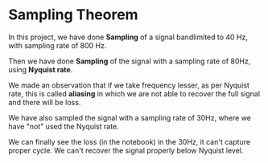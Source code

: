 # Sampling Theorem

In this project, we have done **Sampling** of a signal bandlimited to 40 Hz, with sampling rate of 800 Hz.

Then we have done **Sampling** of the signal with a sampling rate of 80Hz, using **Nyquist rate**.

We made an observation that if we take frequency lesser, as per Nyquist rate, this is called **aliasing** in which we are not able to recover the full signal and there will be loss.

We have also sampled the signal with a sampling rate of 30Hz, where we have "not" used the Nyquist rate.

We can finally see the loss (in the notebook) in the 30Hz, it can't capture proper cycle. We can't recover the signal properly below Nyquist level.
